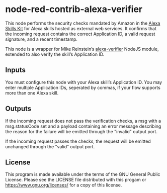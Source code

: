 # node-red-contrib-alexa-verifier

This node performs the security checks mandated by Amazon in the 
[Alexa Skills Kit](https://developer.amazon.com/docs/custom-skills/host-a-custom-skill-as-a-web-service.html) for Alexa skills hosted as external web services.  It confirms that 
the incoming request contains the correct Application ID, a valid request signature, 
and a recent timestamp.

This node is a wrapper for Mike Reinstein&rsquo;s 
[alexa-verifier](https://github.com/mreinstein/alexa-verifier) NodeJS 
module, extended to also verify the skill&rsquo;s Application ID.

## Inputs

You must configure this node with your Alexa skill&rsquo;s Application ID. You may 
enter multiple Application IDs, seperated by commas, if your flow supports more than one
Alexa skill.

## Outputs

If the incoming request does not pass the verification checks, a msg with a msg.statusCode
set and a payload containing an error message describing the reason for the failure 
will be emitted through the "invalid" output port.

If the incoming request passes the checks, the request will be emitted unchanged
through the "valid" output port.

## License

This program is made available under the terms of the GNU General Public License.  Please 
see the LICENSE file distributed with this progam or https://www.gnu.org/licenses/ 
for a copy of this license.
